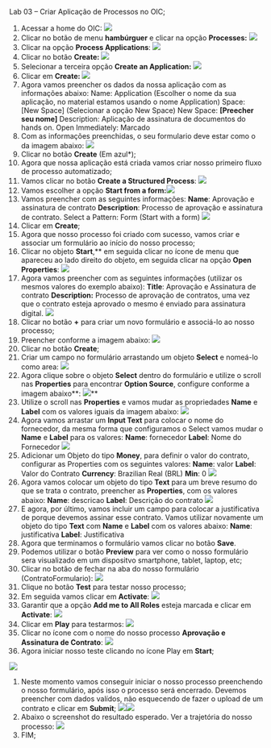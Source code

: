 ﻿Lab 03 – Criar Aplicação de Processos no OIC;

1. Acessar a home do OIC:
   ![](Aspose.Words.02d5cd52-d5bc-4222-be87-e3d616278ef2.001.png)
1. Clicar no botão de menu **hambúrguer** e clicar na opção **Processes:**
   ![](Aspose.Words.02d5cd52-d5bc-4222-be87-e3d616278ef2.002.png)
1. Clicar na opção **Process Applications**:
   ![](Aspose.Words.02d5cd52-d5bc-4222-be87-e3d616278ef2.003.png)
1. Clicar no botão **Create:
   ![](Aspose.Words.02d5cd52-d5bc-4222-be87-e3d616278ef2.004.png)**
1. Selecionar a terceira opção **Create an Application:
   ![](Aspose.Words.02d5cd52-d5bc-4222-be87-e3d616278ef2.005.png)**
1. Clicar em **Create:
   ![](Aspose.Words.02d5cd52-d5bc-4222-be87-e3d616278ef2.006.png)**
1. Agora vamos preencher os dados da nossa aplicação com as informações abaixo:
   Name: Application (Escolher o nome da sua aplicação, no material estamos usando o nome Application)
   Space: [New Space] (Selecionar a opção New Space)
   New Space: **[Preecher seu nome]**
   Description: Aplicação de assinatura de documentos do hands on.
   Open Immediately: Marcado
1. Com as informações preenchidas, o seu formulario deve estar como o da imagem abaixo:
   ![](Aspose.Words.02d5cd52-d5bc-4222-be87-e3d616278ef2.007.png)
1. Clicar no botão **Create** (Em azul\*);
1. Agora que nossa aplicação está criada vamos criar nosso primeiro fluxo de processo automatizado;
1. Vamos clicar no botão **Create a Structured Process**:
   ![](Aspose.Words.02d5cd52-d5bc-4222-be87-e3d616278ef2.008.png)
1. Vamos escolher a opção **Start from a form:![](Aspose.Words.02d5cd52-d5bc-4222-be87-e3d616278ef2.009.png)**
1. Vamos preencher com as seguintes informações:
   **Name**: Aprovação e assinatura de contrato
   **Description**: Processo de aprovação e assinatura de contrato.
   Select a Pattern: Form (Start with a form)
   ![](Aspose.Words.02d5cd52-d5bc-4222-be87-e3d616278ef2.010.png)
1. Clicar em **Create**;
1. Agora que nosso processo foi criado com sucesso, vamos criar e associar um formulário ao início do nosso processo;
1. Clicar no objeto **Start**,** em seguida clicar no ícone de menu que apareceu ao lado direito do objeto, em seguida clicar na opção **Open Properties**:
   ![](Aspose.Words.02d5cd52-d5bc-4222-be87-e3d616278ef2.011.png)
1. Agora vamos preencher com as seguintes informações (utilizar os mesmos valores do exemplo abaixo):
   **Title**: Aprovação e Assinatura de contrato
   **Description:** Processo de aprovação de contratos, uma vez que o contrato esteja aprovado o mesmo é enviado para assinatura digital.
   ![](Aspose.Words.02d5cd52-d5bc-4222-be87-e3d616278ef2.012.png)
1. Clicar no botão **+** para criar um novo formulário e associá-lo ao nosso processo;
1. Preencher conforme a imagem abaixo:
   ![](Aspose.Words.02d5cd52-d5bc-4222-be87-e3d616278ef2.013.png)
1. Clicar no botão **Create**;
1. Criar um campo no formulário arrastando um objeto **Select** e nomeá-lo como area:
   ![](Aspose.Words.02d5cd52-d5bc-4222-be87-e3d616278ef2.014.png)
1. Agora clique sobre o objeto **Select** dentro do formulário e utilize o scroll nas **Properties** para encontrar **Option Source**, configure conforme a imagem abaixo**:
   ![](Aspose.Words.02d5cd52-d5bc-4222-be87-e3d616278ef2.015.png)**
1. Utilize o scroll nas **Properties** e vamos mudar as propriedades **Name** e **Label** com os valores iguais da imagem abaixo:
   ![](Aspose.Words.02d5cd52-d5bc-4222-be87-e3d616278ef2.016.png)
1. Agora vamos arrastar um **Input Text** para colocar o nome do fornecedor, da mesma forma que configuramos o Select vamos mudar o **Name** e **Label** para os valores:
   **Name**: fornecedor
   **Label**: Nome do Fornecedor
   ![](Aspose.Words.02d5cd52-d5bc-4222-be87-e3d616278ef2.017.png)
1. Adicionar um Objeto do tipo **Money**, para definir o valor do contrato, configurar as Properties com os seguintes valores:
   **Name**: valor
   **Label**: Valor do Contrato
   **Currency**: Brazilian Real (BRL)
   **Min**: 0
   ![](Aspose.Words.02d5cd52-d5bc-4222-be87-e3d616278ef2.018.png)
1. Agora vamos colocar um objeto do tipo **Text** para um breve resumo do que se trata o contrato, preencher as **Properties**, com os valores abaixo:
   **Name**: descricao
   **Label**: Descrição do contrato
   ![](Aspose.Words.02d5cd52-d5bc-4222-be87-e3d616278ef2.019.png)
1. E agora, por último, vamos incluir um campo para colocar a justificativa de porque devemos assinar esse contrato. Vamos utilizar novamente um objeto do tipo **Text** com **Name** e **Label** com os valores abaixo:
   **Name**: justificativa
   **Label**: Justificativa
1. Agora que terminamos o formulário vamos clicar no botão **Save**.
1. Podemos utilizar o botão **Preview** para ver como o nosso formulário sera visualizado em um dispositvo smartphone, tablet, laptop, etc;
1. Clicar no botão de fechar na aba do nosso formulário (ContratoFormulario):
   ![](Aspose.Words.02d5cd52-d5bc-4222-be87-e3d616278ef2.020.png)
1. Clique no botão **Test** para testar nosso processo;
1. Em seguida vamos clicar em **Activate**:
   ![](Aspose.Words.02d5cd52-d5bc-4222-be87-e3d616278ef2.021.png)
1. Garantir que a opção **Add me to All Roles** esteja marcada e clicar em **Activate**:
   ![](Aspose.Words.02d5cd52-d5bc-4222-be87-e3d616278ef2.022.png)
1. Clicar em **Play** para testarmos:
   ![](Aspose.Words.02d5cd52-d5bc-4222-be87-e3d616278ef2.023.png)
1. Clicar no ícone com o nome do nosso processo **Aprovação e Assinatura de Contrato**:
   ![](Aspose.Words.02d5cd52-d5bc-4222-be87-e3d616278ef2.024.png)
1. Agora iniciar nosso teste clicando no ícone Play em **Start**;

![](Aspose.Words.02d5cd52-d5bc-4222-be87-e3d616278ef2.025.png)

1. Neste momento vamos conseguir iniciar o nosso processo preenchendo o nosso formulário, após isso o processo será encerrado. Devemos preencher com dados valídos, não esquecendo de fazer o upload de um contrato e clicar em **Submit**;
   ![](Aspose.Words.02d5cd52-d5bc-4222-be87-e3d616278ef2.026.png)![](Aspose.Words.02d5cd52-d5bc-4222-be87-e3d616278ef2.027.png)
1. Abaixo o screenshot do resultado esperado. Ver a trajetória do nosso processo:
   ![](Aspose.Words.02d5cd52-d5bc-4222-be87-e3d616278ef2.028.png)
1. FIM;
